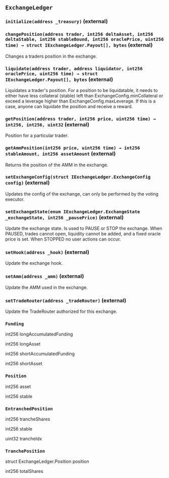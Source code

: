 ## `ExchangeLedger`






### `initialize(address _treasury)` (external)





### `changePosition(address trader, int256 deltaAsset, int256 deltaStable, int256 stableBound, int256 oraclePrice, uint256 time) → struct IExchangeLedger.Payout[], bytes` (external)

Changes a traders position in the exchange.




### `liquidate(address trader, address liquidator, int256 oraclePrice, uint256 time) → struct IExchangeLedger.Payout[], bytes` (external)

Liquidates a trader's position.
For a position to be liquidatable, it needs to either have less collateral (stable) left than
ExchangeConfig.minCollateral or exceed a leverage higher than ExchangeConfig.maxLeverage.
If this is a case, anyone can liquidate the position and receive a reward.




### `getPosition(address trader, int256 price, uint256 time) → int256, int256, uint32` (external)

Position for a particular trader.




### `getAmmPosition(int256 price, uint256 time) → int256 stableAmount, int256 assetAmount` (external)

Returns the position of the AMM in the exchange.




### `setExchangeConfig(struct IExchangeLedger.ExchangeConfig config)` (external)

Updates the config of the exchange, can only be performed by the voting executor.



### `setExchangeState(enum IExchangeLedger.ExchangeState _exchangeState, int256 _pausePrice)` (external)

Update the exchange state.
Is used to PAUSE or STOP the exchange. When PAUSED, trades cannot open, liquidity cannot be added, and a
fixed oracle price is set. When STOPPED no user actions can occur.



### `setHook(address _hook)` (external)

Update the exchange hook.



### `setAmm(address _amm)` (external)

Update the AMM used in the exchange.



### `setTradeRouter(address _tradeRouter)` (external)

Update the TradeRouter authorized for this exchange.





### `Funding`


int256 longAccumulatedFunding


int256 longAsset


int256 shortAccumulatedFunding


int256 shortAsset


### `Position`


int256 asset


int256 stable


### `EntranchedPosition`


int256 trancheShares


int256 stable


uint32 trancheIdx


### `TranchePosition`


struct ExchangeLedger.Position position


int256 totalShares



